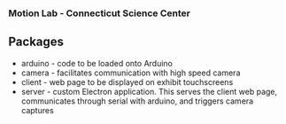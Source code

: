 ### Motion Lab - Connecticut Science Center

## Packages
- arduino - code to be loaded onto Arduino
- camera - facilitates communication with high speed camera
- client - web page to be displayed on exhibit touchscreens
- server - custom Electron application. This serves the client web page, communicates through serial with arduino, and triggers camera captures